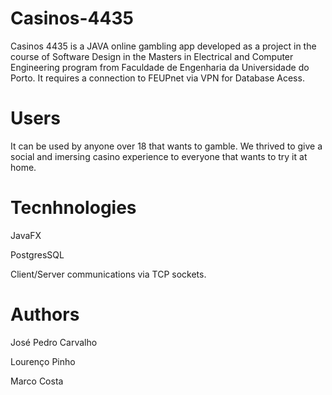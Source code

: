 # Casinos-4435

Casinos 4435 is a JAVA online gambling app developed as a project in the course of Software Design in the Masters in Electrical and Computer Engineering program from Faculdade de Engenharia da Universidade do Porto. It requires a connection to FEUPnet via VPN for Database Acess.

# Users
It can be used by anyone over 18 that wants to gamble. We thrived to give a social and imersing casino experience to everyone that wants to try it at home.


# Tecnhnologies
JavaFX

PostgresSQL

Client/Server communications via TCP sockets.

# Authors
José Pedro Carvalho

Lourenço Pinho

Marco Costa

